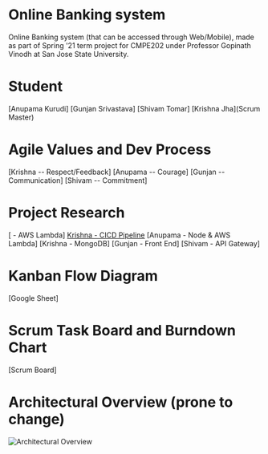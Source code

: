 # Online Banking system
Online Banking system (that can be accessed through Web/Mobile), made as part of Spring '21 term project for CMPE202 under Professor Gopinath Vinodh at San Jose State University.
  
# Student

[Anupama Kurudi]
[Gunjan Srivastava]
[Shivam Tomar]
[Krishna Jha](Scrum Master)

# Agile Values and Dev Process 
[Krishna --  Respect/Feedback]
[Anupama -- Courage]
[Gunjan 	-- Communication]
[Shivam 	-- Commitment]

# Project Research 
[ - AWS Lambda] 
[Krishna - CICD Pipeline](https://github.com)
[Anupama - Node & AWS Lambda]
[Krishna - MongoDB] 
[Gunjan - Front End]
[Shivam - API Gateway]

# Kanban Flow Diagram
[Google Sheet]

# Scrum Task Board and Burndown Chart
[Scrum Board]

# Architectural Overview (prone to change)
![Architectural Overview](./Documentation/Research/arch.png)
